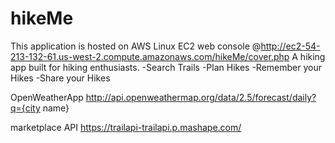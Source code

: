 # hikeMe
This application is hosted on AWS Linux EC2 web console @http://ec2-54-213-132-61.us-west-2.compute.amazonaws.com/hikeMe/cover.php
A hiking app built for hiking enthusiasts.
-Search Trails
-Plan Hikes
-Remember your Hikes
-Share your Hikes

OpenWeatherApp http://api.openweathermap.org/data/2.5/forecast/daily?q={city name}

marketplace API https://trailapi-trailapi.p.mashape.com/
  